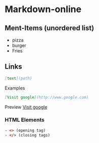 # Markdown-online

## Ment-Items (unordered list)
- pizza
- burger
- Fries

## Links
```md
[text](path)
```
Examples
```md
[Visit google](http://www.google.com)
```

Preview
[Visit google](http://www.google.com)

### HTML Elements 
```html
- <> (opening tag)
- </> (closing tags)
```
